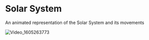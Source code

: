 # Solar System

An animated representation of the  Solar System and its movements


![Video_1605263773](https://user-images.githubusercontent.com/68431317/120112900-d2607700-c16f-11eb-8186-12176fdb3f3b.gif)
